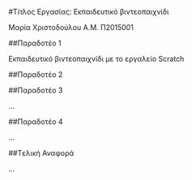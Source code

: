 #Τίτλος Εργασίας: Εκπαιδευτικό βιντεοπαιχνίδι

Μαρία Χριστοδούλου Α.Μ. Π2015001

##Παραδοτέο 1

Εκπαιδευτικό βιντεοπαιχνίδι με το εργαλείο Scratch

##Παραδοτέο 2


##Παραδοτέο 3

...

##Παραδοτέο 4

...

##Tελική Αναφορά

...
